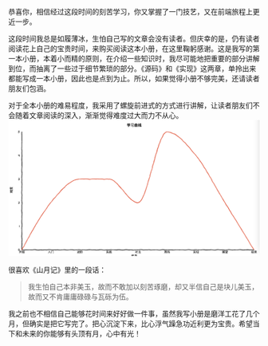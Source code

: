 恭喜你，相信经过这段时间的刻苦学习，你又掌握了一门技艺，又在前端旅程上更近一步。

这段时间我总是如履薄冰，生怕自己写的文章会没有读者。但庆幸的是，仍有读者阅读花上自己的宝贵时间，来购买阅读这本小册，在这里鞠躬感谢。这是我写的第一本小册，本着小而精的原则，在介绍一些知识时，我尽可能地把重要的部分讲解到位，而抽离了一些过于细节繁琐的部分。《源码》和《实现》这两章，单拎出来都能写成一本小册，因此也是点到为止。所以，如果觉得小册不够完美，还请读者朋友们包涵。

对于全本小册的难易程度，我采用了螺旋前进式的方式进行讲解，让读者朋友们不会随着文章阅读的深入，渐渐觉得难度过大而力不从心。
![](image.png)


很喜欢《山月记》里的一段话：

> 我生怕自己本非美玉，故而不敢加以刻苦琢磨，却又半信自己是块儿美玉，故而又不肯庸庸碌碌与瓦砾为伍。

我之前也不相信自己能够花时间来好好做一件事，虽然我写小册是磨洋工花了几个月，但确实是把它写完了。把心沉淀下来，比心浮气躁急功近利更为宝贵。希望当下和未来的你能够有头顶有月，心中有光！